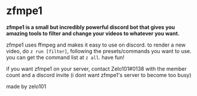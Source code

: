 # zfmpe1

**zfmpe1 is a small but incredibly powerful discord bot that gives you amazing tools to filter and change your videos to whatever you want.**

zfmpe1 uses ffmpeg and makes it easy to use on discord. 
to render a new video, do `z run [filter]`, following the presets/commands you want to use. you can get the command list at `z all`. 
have fun!

if you want zfmpe1 on your server, contact Zelo101#0138 with the member count and a discord invite 
(i dont want zfmpe1's server to become too busy)

made by zelo101